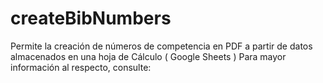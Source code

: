 # createBibNumbers

Permite la creación de números de competencia en PDF a partir de datos almacenados en una hoja de Cálculo ( Google Sheets )
Para mayor información al respecto, consulte:
